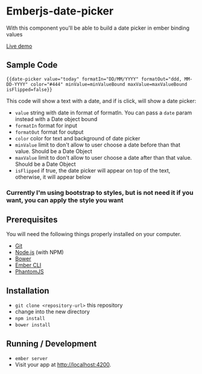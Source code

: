 # Emberjs-date-picker

With this component you'll be able to build a date picker in ember binding values

[Live demo](http://sergiferran.webcindario.com/async-button/index.html)

## Sample Code

`{{date-picker value="today" formatIn="DD/MM/YYYY" formatOut="ddd, MM-DD-YYYY" color="#444" minValue=minValueBound maxValue=maxValueBound isFlipped=false}}`

This code will show a text with a date, and if is click, will show a date picker:

* `value` string with date in format of formatIn. You can pass a `date` param instead with a Date object bound
* `formatIn` format for input
* `formatOut` format for output
* `color` color for text and background of date picker
* `minValue` limit to don't allow to user choose a date before than that value. Should be a Date Object
* `maxValue` limit to don't allow to user choose a date after than that value. Should be a Date Object
* `isFlipped` if true, the date picker will appear on top of the text, otherwise, it will appear below


### Currently I'm using bootstrap to styles, but is not need it if you want, you can apply the style you want

## Prerequisites

You will need the following things properly installed on your computer.

* [Git](http://git-scm.com/)
* [Node.js](http://nodejs.org/) (with NPM)
* [Bower](http://bower.io/)
* [Ember CLI](http://www.ember-cli.com/)
* [PhantomJS](http://phantomjs.org/)

## Installation

* `git clone <repository-url>` this repository
* change into the new directory
* `npm install`
* `bower install`

## Running / Development

* `ember server`
* Visit your app at [http://localhost:4200](http://localhost:4200).